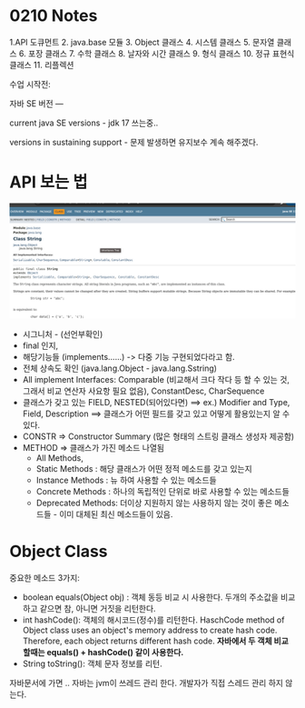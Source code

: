 # 0210 Notes 

1.API 도큐먼트
2. java.base 모듈
3. Object 클래스
4. 시스템 클래스
5. 문자열 클래스
6. 포장 클래스
7. 수학 클래스
8. 날자와 시간 클래스
9. 형식 클래스
10. 정규 표현식 클래스
11. 리플렉션

수업 시작전:

자바 SE 버전 —

current java SE versions - jdk 17 쓰는중..

versions in sustaining support - 문제 발생하면 유지보수 계속 해주겠다.

# API 보는 법
![img.png](img.png)

- 시그니처 - (선언부확인)
- final 인지, 
- 해당기능들 (implements......) -> 다중 기능 구현되었다라고 함. 
- 전체 상속도 확인 (java.lang.Object - java.lang.Sstring) 
- All implement Interfaces: Comparable<String> (비교해서 크다 작다 등 할 수 있는 것, 그래서 비교 연산자 사요항 필요 없음), ConstantDesc, CharSequence
- 클래스가 갖고 있는 FIELD, NESTED(되어있다면) ==> ex.) <Field Summary> Modifier and Type, Field, Description ==> 클래스가 어떤 필드를 갖고 있고 어떻게 활용있는지 알 수 있다. 
- CONSTR => Constructor Summary (많은 형태의 스트링 클래스 생성자 제공함) 
- METHOD => 클래스가 가진 메소드 나열됨 
  - All Methods,
  - Static Methods : 해당 클래스가 어떤 정적 메소드를 갖고 있는지 
  - Instance Methods : 뉴 하여 사용할 수 있는 메소드들 
  - Concrete Methods : 하나의 독립적인 단위로 바로 사용할 수 있는 메소드들 
  - Deprecated Methods: 더이상 지원하지 않는 사용하지 않는 것이 좋은 메소드들 - 이미 대체된 최신 메소드들이 있음. 

# Object Class 

중요한 메소드 3가지: 
- boolean equals(Object obj) : 객체 동등 비교 시 사용한다. 두개의 주소값을 비교하고 같으면 참, 아니면 거짓을 리턴한다. 
- int hashCode(): 객체의 해시코드(정수)를 리턴한다. HaschCode method of Object class uses an object's memory address to create hash code. Therefore, each object returns different hash code. **자바에서 두 객체 비교할때는 equals() + hashCode() 같이 사용한다.** 
- String toString(): 객체 문자 정보를 리턴. 

자바문서에 가면 ..
자바는 jvm이 쓰레드 관리 한다. 개발자가 직접 스레드 관리 하지 않는다. 
